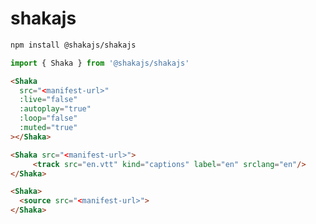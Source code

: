 # shakajs

```bash
npm install @shakajs/shakajs
```

```js
import { Shaka } from '@shakajs/shakajs'
```

```html
<Shaka
  src="<manifest-url>"
  :live="false"
  :autoplay="true"
  :loop="false"
  :muted="true"
></Shaka>
```

```html
<Shaka src="<manifest-url>">
     <track src="en.vtt" kind="captions" label="en" srclang="en"/>
</Shaka>
```

```html
<Shaka>
  <source src="<manifest-url>">
</Shaka>
```
